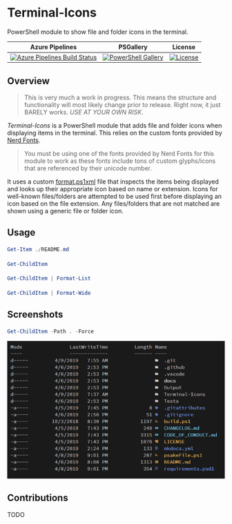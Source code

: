 # Terminal-Icons

PowerShell module to show file and folder icons in the terminal.

| Azure Pipelines | PSGallery | License |
|-----------------|-----------|---------|
[![Azure Pipelines Build Status][azure-pipeline-badge]][azure-pipeline-build] | [![PowerShell Gallery][psgallery-badge]][psgallery] | [![License][license-badge]][license]

## Overview

> This is very much a work in progress. This means the structure and functionality will most likely change prior to release. Right now, it just BARELY works. *USE AT YOUR OWN RISK*.

*Terminal-Icons* is a PowerShell module that adds file and folder icons when displaying items in the terminal.
This relies on the custom fonts provided by [Nerd Fonts](https://github.com/ryanoasis/nerd-fonts).

> You must be using one of the fonts provided by Nerd Fonts for this module to work as these fonts include tons of custom glyphs/icons that are referenced by their unicode number.

It uses a custom [format.ps1xml](https://docs.microsoft.com/en-us/powershell/module/microsoft.powershell.core/about/about_format.ps1xml?view=powershell-6) file that inspects the items being displayed and looks up their appropriate icon based on name or extension.
Icons for well-known files/folders are attempted to be used first before displaying an icon based on the file extension.
Any files/folders that are not matched are shown using a generic file or folder icon.

## Usage

```powershell
Get-Item ./README.md

Get-ChildItem

Get-ChildItem | Format-List

Get-ChildItem | Format-Wide
```

## Screenshots

```powershell
Get-ChildItem -Path . -Force
```

![Screenshot 1](./media/screenshot1.PNG)

## Contributions

TODO

[azure-pipeline-badge]: https://dev.azure.com/devblackops/Terminal-Icons/_apis/build/status/devblackops.Terminal-Icons?branchName=master
[azure-pipeline-build]: https://dev.azure.com/devblackops/Terminal-Icons/_build/latest?definitionId=6&branchName=master
[psgallery-badge]: https://img.shields.io/powershellgallery/dt/terminal-icons.svg
[psgallery]: https://www.powershellgallery.com/packages/terminal-icons
[license-badge]: https://img.shields.io/github/license/poshbotio/poshbot.svg
[license]: https://www.powershellgallery.com/packages/poshbot
